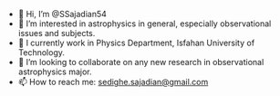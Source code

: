 - 👋 Hi, I’m @SSajadian54
- 👀 I’m interested in astrophysics in general, especially observational issues and subjects.
- 🌱 I currently work in Physics Department, Isfahan University of Technology.
- 💞️ I’m looking to collaborate on any new research in observational astrophysics major.
- 📫 How to reach me:  sedighe.sajadian@gmail.com

<!---
SSajadian54/SSajadian54 is a ✨ special ✨ repository because its `README.md` (this file) appears on your GitHub profile.
You can click the Preview link to take a look at your changes.
--->
